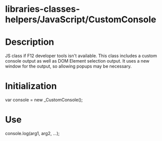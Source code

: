 # libraries-classes-helpers/JavaScript/CustomConsole
 # Description
  JS class if F12 developer tools isn't available.
  This class includes a custom console output as well as DOM Element selection output.
  It uses a new window for the output, so allowing popups may be necessary.
 
 # Initialization
  var console = new _CustomConsole();

 # Use
  console.log(arg1, arg2, ...);
